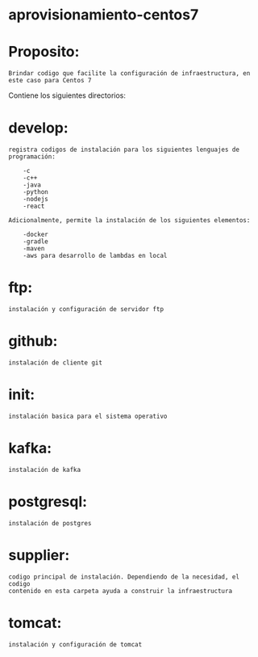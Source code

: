 # aprovisionamiento-centos7
# Proposito: 

    Brindar codigo que facilite la configuración de infraestructura, en este caso para Centos 7

Contiene los siguientes directorios:

# develop: 
    registra codigos de instalación para los siguientes lenguajes de programación:

		-c
		-c++
		-java
		-python 
		-nodejs
		-react
 
    Adicionalmente, permite la instalación de los siguientes elementos:

		-docker
		-gradle
		-maven 
		-aws para desarrollo de lambdas en local

# ftp:
    instalación y configuración de servidor ftp
# github: 
    instalación de cliente git 
# init: 
    instalación basica para el sistema operativo 
# kafka: 
    instalación de kafka 
# postgresql:
    instalación de postgres
# supplier:
    codigo principal de instalación. Dependiendo de la necesidad, el codigo 
	contenido en esta carpeta ayuda a construir la infraestructura
# tomcat: 
    instalación y configuración de tomcat
